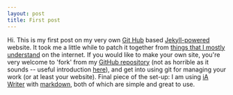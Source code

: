 ```yaml
---
layout: post
title: First post
---
```


Hi. This is my first post on my very own [Git Hub](https://github.com) based [Jekyll-powered](https://jekyllrb.com) website. It took me a little while to patch it together from [things that I mostly understand](https://www.smashingmagazine.com/2014/08/build-blog-jekyll-github-pages/) on the internet. If you would like to make your own site, you're very welcome to 'fork' from my [GitHub repository](https://github.com/calumdavey/calumdavey.github.io) (not as horrible as it sounds -- useful introduction [here](https://guides.github.com/activities/hello-world/)), and get into using git for managing your work (or at least your website). Final piece of the set-up: I am using [iA Writer](https://ia.net/writer/) with [markdown](https://www.markdowntutorial.com), both of which are simple and great to use. 
